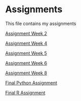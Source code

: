 # Assignments
This file contains my assignments

[Assignment Week 2](http://localhost:8888/notebooks/Assignment_week_2%20(8).ipynb#As-a-rule,-I-really-like-this-line)

[Assignment Week 4](http://localhost:8888/notebooks/Assignment_week_4.ipynb)

[Assignment Week 5](https://github.com/Arjen012/Assignments/blob/master/Assignment_week_5.ipynb)

[Assignment Week 6](https://github.com/Arjen012/Assignments/blob/master/assignment4.ipynb)

[Assignment Week 8](https://github.com/Arjen012/Assignments/blob/master/assignment5.ipynb)

[Final Python Assignment](https://github.com/Arjen012/Assignments/blob/master/Final_Assignment_Python_1_students.ipynb)

[Final R Assignment](https://github.com/Arjen012/Assignments/blob/master/OECD_R_exam.ipynb)
